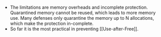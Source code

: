 
- The limitations are memory overheads and incomplete protection. Quarantined memory cannot be reused, which leads to more memory use. Many defenses only quarantine the memory up to N allocations, which make the protection in-complete. 
- So far it is the most practical in preventing [[Use-after-Free]].